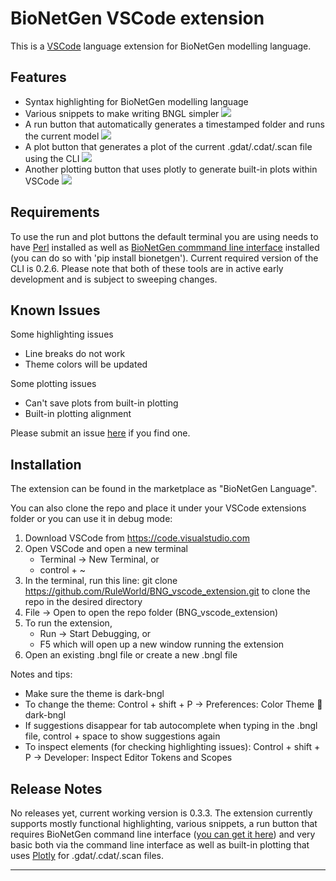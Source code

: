 # BioNetGen VSCode extension

This is a [VSCode](https://code.visualstudio.com/) language extension for BioNetGen modelling language. 

## Features

* Syntax highlighting for BioNetGen modelling language
* Various snippets to make writing BNGL simpler
  <img src=https://raw.githubusercontent.com/RuleWorld/BNG_vscode_extension/main/assets/snippets.gif>
* A run button that automatically generates a timestamped folder and runs the current model
  <img src=https://raw.githubusercontent.com/RuleWorld/BNG_vscode_extension/main/assets/runner.gif>
* A plot button that generates a plot of the current .gdat/.cdat/.scan file using the CLI
  <img src=https://raw.githubusercontent.com/RuleWorld/BNG_vscode_extension/main/assets/plotting_cli.gif>
* Another plotting button that uses plotly to generate built-in plots within VSCode
  <img src=https://raw.githubusercontent.com/RuleWorld/BNG_vscode_extension/main/assets/plotting.gif>

## Requirements

To use the run and plot buttons the default terminal you are using needs to have [Perl](https://www.perl.org/) installed as well as [BioNetGen commmand line interface](https://github.com/ASinanSaglam/BNG_cli) installed (you can do so with 'pip install bionetgen'). Current required version of the CLI is 0.2.6. Please note that both of these tools are in active early development and is subject to sweeping changes.

## Known Issues

Some highlighting issues
* Line breaks do not work
* Theme colors will be updated

Some plotting issues
* Can't save plots from built-in plotting
* Built-in plotting alignment

Please submit an issue [here](https://github.com/ASinanSaglam/BNG_vscode_extension/issues) if you find one. 

## Installation

The extension can be found in the marketplace as "BioNetGen Language". 

You can also clone the repo and place it under your VSCode extensions folder or you can use it in debug mode: 

1.	Download VSCode from https://code.visualstudio.com 
2.	Open VSCode and open a new terminal
	* Terminal -> New Terminal, or
    * control + ~
3.	In the terminal, run this line:
git clone https://github.com/RuleWorld/BNG_vscode_extension.git
	to clone the repo in the desired directory
4.	File -> Open to open the repo folder (BNG_vscode_extension)
5.	To run the extension,
    * Run -> Start Debugging, or
    * F5
which will open up a new window running the extension
6.	Open an existing .bngl file or create a new .bngl file


Notes and tips:
* Make sure the theme is dark-bngl
* To change the theme:
  Control + shift + P -> Preferences: Color Theme  dark-bngl
* If suggestions disappear for tab autocomplete when typing in the .bngl file, control + space to show suggestions again
* To inspect elements (for checking highlighting issues): 
  Control + shift + P -> Developer: Inspect Editor Tokens and Scopes


## Release Notes

No releases yet, current working version is 0.3.3. The extension currently supports mostly functional highlighting, various snippets, a run button that requires BioNetGen command line interface ([you can get it here](https://github.com/RuleWorld/PyBioNetGen)) and very basic both via the command line interface as well as built-in plotting that uses [Plotly](https://plotly.com/javascript/) for .gdat/.cdat/.scan files. 

-----------------------------------------------------------------------------------------------------------